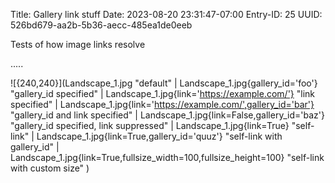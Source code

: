Title: Gallery link stuff
Date: 2023-08-20 23:31:47-07:00
Entry-ID: 25
UUID: 526bd679-aa2b-5b36-aecc-485ea1de0eeb

Tests of how image links resolve

.....

<style>
a img {
    border:solid green 5px;
}
a[data-lightbox] img {
    border: solid red 5px;
}
a[href="https://example.com/"] img {
    border: solid yellow 5px;
}
</style>

![{240,240}](Landscape_1.jpg "default"
| Landscape_1.jpg{gallery_id='foo'} "gallery_id specified"
| Landscape_1.jpg{link='https://example.com/'} "link specified"
| Landscape_1.jpg{link='https://example.com/',gallery_id='bar'} "gallery_id and link specified"
| Landscape_1.jpg{link=False,gallery_id='baz'} "gallery_id specified, link suppressed"
| Landscape_1.jpg{link=True} "self-link"
| Landscape_1.jpg{link=True,gallery_id='quuz'} "self-link with gallery_id"
| Landscape_1.jpg{link=True,fullsize_width=100,fullsize_height=100} "self-link with custom size"
)
